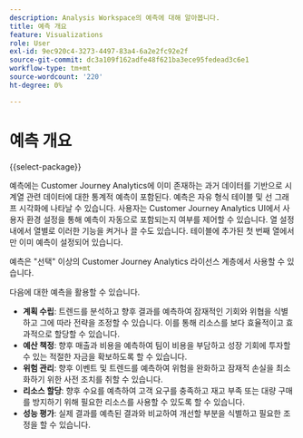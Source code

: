 ```yaml
---
description: Analysis Workspace의 예측에 대해 알아봅니다.
title: 예측 개요
feature: Visualizations
role: User
exl-id: 9ec920c4-3273-4497-83a4-6a2e2fc92e2f
source-git-commit: dc3a109f162adfe48f621ba3ece95fedead3c6e1
workflow-type: tm+mt
source-wordcount: '220'
ht-degree: 0%

---
```


# 예측 개요

{{select-package}}

예측에는 Customer Journey Analytics에 이미 존재하는 과거 데이터를 기반으로 시계열 관련 데이터에 대한 통계적 예측이 포함된다. 예측은 자유 형식 테이블 및 선 그래프 시각화에 나타날 수 있습니다. 사용자는 Customer Journey Analytics UI에서 사용자 환경 설정을 통해 예측이 자동으로 포함되는지 여부를 제어할 수 있습니다. 열 설정 내에서 열별로 이러한 기능을 켜거나 끌 수도 있습니다. 테이블에 추가된 첫 번째 열에서만 이미 예측이 설정되어 있습니다.

예측은 &quot;선택&quot; 이상의 Customer Journey Analytics 라이선스 계층에서 사용할 수 있습니다.

다음에 대한 예측을 활용할 수 있습니다.

* **계획 수립**: 트렌드를 분석하고 향후 결과를 예측하여 잠재적인 기회와 위협을 식별하고 그에 따라 전략을 조정할 수 있습니다. 이를 통해 리소스를 보다 효율적이고 효과적으로 할당할 수 있습니다.
* **예산 책정**: 향후 매출과 비용을 예측하여 팀이 비용을 부담하고 성장 기회에 투자할 수 있는 적절한 자금을 확보하도록 할 수 있습니다.
* **위험 관리**: 향후 이벤트 및 트렌드를 예측하여 위험을 완화하고 잠재적 손실을 최소화하기 위한 사전 조치를 취할 수 있습니다.
* **리소스 할당**: 향후 수요를 예측하여 고객 요구를 충족하고 재고 부족 또는 대량 구매를 방지하기 위해 필요한 리소스를 사용할 수 있도록 할 수 있습니다.
* **성능 평가**: 실제 결과를 예측된 결과와 비교하여 개선할 부분을 식별하고 필요한 조정을 할 수 있습니다.
